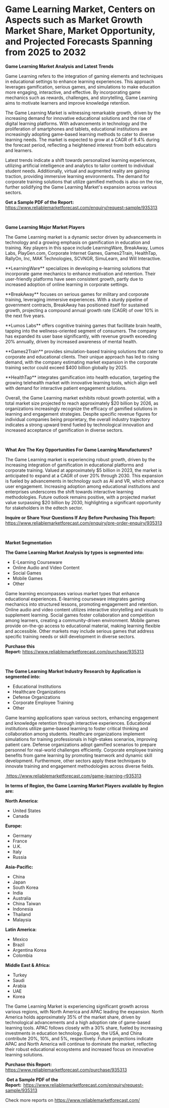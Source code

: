 <p><h1>Game Learning Market, Centers on Aspects such as Market Growth Market Share, Market Opportunity, and Projected Forecasts Spanning from 2025 to 2032</h1></p><p><strong>Game Learning Market Analysis and Latest Trends</strong></p>
<p><p>Game Learning refers to the integration of gaming elements and techniques in educational settings to enhance learning experiences. This approach leverages gamification, serious games, and simulations to make education more engaging, interactive, and effective. By incorporating game mechanics such as rewards, challenges, and storytelling, Game Learning aims to motivate learners and improve knowledge retention.</p><p>The Game Learning Market is witnessing remarkable growth, driven by the increasing demand for innovative educational solutions and the rise of digital learning platforms. With advancements in technology and the proliferation of smartphones and tablets, educational institutions are increasingly adopting game-based learning methods to cater to diverse learning needs. The market is expected to grow at a CAGR of 9.4% during the forecast period, reflecting a heightened interest from both educators and learners.</p><p>Latest trends indicate a shift towards personalized learning experiences, utilizing artificial intelligence and analytics to tailor content to individual student needs. Additionally, virtual and augmented reality are gaining traction, providing immersive learning environments. The demand for corporate training solutions that utilize gamified methods is also on the rise, further solidifying the Game Learning Market's expansion across various sectors.</p></p>
<p><strong>Get a Sample PDF of the Report:&nbsp;</strong> <a href="https://www.reliablemarketforecast.com/enquiry/request-sample/935313?utm_campaign=2739&utm_medium=2&utm_source=Github&utm_content=ia&utm_term=07032025&utm_id=game-learning">https://www.reliablemarketforecast.com/enquiry/request-sample/935313</a></p>
<p>&nbsp;</p>
<p><strong>Game Learning Major Market Players</strong></p>
<p><p>The Game Learning market is a dynamic sector driven by advancements in technology and a growing emphasis on gamification in education and training. Key players in this space include LearningWare, BreakAway, Lumos Labs, PlayGen.com, Corporate Internet Games, Games2Train, HealthTap, RallyOn, Inc, MAK Technologies, SCVNGR, SimuLearn, and Will Interactive.</p><p>**LearningWare** specializes in developing e-learning solutions that incorporate game mechanics to enhance motivation and retention. Their user-friendly platforms have seen consistent growth, partly due to increased adoption of online learning in corporate settings.</p><p>**BreakAway** focuses on serious games for military and corporate training, leveraging immersive experiences. With a sturdy pipeline of government contracts, BreakAway has positioned itself for sustained growth, projecting a compound annual growth rate (CAGR) of over 10% in the next five years.</p><p>**Lumos Labs** offers cognitive training games that facilitate brain health, tapping into the wellness-oriented segment of consumers. The company has expanded its user base significantly, with revenue growth exceeding 20% annually, driven by increased awareness of mental health.</p><p>**Games2Train** provides simulation-based training solutions that cater to corporate and educational clients. Their unique approach has led to rising demand, with the company estimating market expansion in the corporate training sector could exceed $400 billion globally by 2025.</p><p>**HealthTap** integrates gamification into health education, targeting the growing telehealth market with innovative learning tools, which align well with demand for interactive patient engagement solutions.</p><p>Overall, the Game Learning market exhibits robust growth potential, with a total market size projected to reach approximately $20 billion by 2026, as organizations increasingly recognize the efficacy of gamified solutions in learning and engagement strategies. Despite specific revenue figures for individual companies being proprietary, the overall industry trajectory indicates a strong upward trend fueled by technological innovation and increased acceptance of gamification in diverse sectors.</p></p>
<p>&nbsp;</p>
<p><strong>What Are The Key Opportunities For Game Learning Manufacturers?</strong></p>
<p><p>The Game Learning market is experiencing robust growth, driven by the increasing integration of gamification in educational platforms and corporate training. Valued at approximately $5 billion in 2023, the market is anticipated to expand at a CAGR of over 20% through 2030. This expansion is fueled by advancements in technology such as AI and VR, which enhance user engagement. Increasing adoption among educational institutions and enterprises underscores the shift towards interactive learning methodologies. Future outlook remains positive, with a projected market value surpassing $20 billion by 2030, highlighting a significant opportunity for stakeholders in the edtech sector.</p></p>
<p><strong>Inquire or Share Your Questions If Any Before Purchasing This Report:</strong> <a href="https://www.reliablemarketforecast.com/enquiry/pre-order-enquiry/935313?utm_campaign=2739&utm_medium=2&utm_source=Github&utm_content=ia&utm_term=07032025&utm_id=game-learning">https://www.reliablemarketforecast.com/enquiry/pre-order-enquiry/935313</a></p>
<p>&nbsp;</p>
<p><strong>Market Segmentation</strong></p>
<p><strong>The Game Learning Market Analysis by types is segmented into:</strong></p>
<p><ul><li>E-Learning Courseware</li><li>Online Audio and Video Content</li><li>Social Games</li><li>Mobile Games</li><li>Other</li></ul></p>
<p><p>Game learning encompasses various market types that enhance educational experiences. E-learning courseware integrates gaming mechanics into structured lessons, promoting engagement and retention. Online audio and video content utilizes interactive storytelling and visuals to supplement learning. Social games foster collaboration and competition among learners, creating a community-driven environment. Mobile games provide on-the-go access to educational material, making learning flexible and accessible. Other markets may include serious games that address specific training needs or skill development in diverse sectors.</p></p>
<p><strong>Purchase this Report:&nbsp;</strong><a href="https://www.reliablemarketforecast.com/purchase/935313?utm_campaign=2739&utm_medium=2&utm_source=Github&utm_content=ia&utm_term=07032025&utm_id=game-learning">https://www.reliablemarketforecast.com/purchase/935313</a></p>
<p>&nbsp;</p>
<p><strong>The Game Learning Market Industry Research by Application is segmented into:</strong></p>
<p><ul><li>Educational Institutions</li><li>Healthcare Organizations</li><li>Defense Organizations</li><li>Corporate Employee Training</li><li>Other</li></ul></p>
<p><p>Game learning applications span various sectors, enhancing engagement and knowledge retention through interactive experiences. Educational institutions utilize game-based learning to foster critical thinking and collaboration among students. Healthcare organizations implement simulations for training professionals in high-stakes scenarios, improving patient care. Defense organizations adopt gamified scenarios to prepare personnel for real-world challenges efficiently. Corporate employee training benefits from game learning by promoting teamwork and dynamic skill development. Furthermore, other sectors apply these techniques to innovate training and engagement methodologies across diverse fields.</p></p>
<p><a href="https://www.reliablemarketforecast.com/game-learning-r935313?utm_campaign=2739&utm_medium=2&utm_source=Github&utm_content=ia&utm_term=07032025&utm_id=game-learning">&nbsp;https://www.reliablemarketforecast.com/game-learning-r935313</a></p>
<p><strong>In terms of Region, the Game Learning Market Players available by Region are:</strong></p>
<p>
    <p> <strong> North America: </strong>
        <ul>
            <li>United States</li>
            <li>Canada</li>
        </ul>
        </p> 
    <p> <strong> Europe: </strong>
        <ul>
            <li>Germany</li>
            <li>France</li>
            <li>U.K.</li>
            <li>Italy</li>
            <li>Russia</li>
        </ul>
        </p> 
    <p> <strong> Asia-Pacific: </strong>
        <ul>
            <li>China</li>
            <li>Japan</li>
            <li>South Korea</li>
            <li>India</li>
            <li>Australia</li>
            <li>China Taiwan</li>
            <li>Indonesia</li>
            <li>Thailand</li>
            <li>Malaysia</li>
        </ul>
        </p> 
    <p> <strong> Latin America: </strong>
        <ul>
            <li>Mexico</li>
            <li>Brazil</li>
            <li>Argentina Korea</li>
            <li>Colombia</li>
        </ul>
        </p> 
    <p> <strong> Middle East & Africa: </strong>
        <ul>
            <li>Turkey</li>
            <li>Saudi</li>
            <li>Arabia</li>
            <li>UAE</li>
            <li>Korea</li>
        </ul>
    </p>
    </p>
<p><p>The Game Learning Market is experiencing significant growth across various regions, with North America and APAC leading the expansion. North America holds approximately 35% of the market share, driven by technological advancements and a high adoption rate of game-based learning tools. APAC follows closely with a 30% share, fueled by increasing investments in education technology. Europe, the USA, and China contribute 20%, 10%, and 5%, respectively. Future projections indicate APAC and North America will continue to dominate the market, reflecting their robust educational ecosystems and increased focus on innovative learning solutions.</p></p>
<p><strong>Purchase this Report: </strong><a href="https://www.reliablemarketforecast.com/purchase/935313?utm_campaign=2739&utm_medium=2&utm_source=Github&utm_content=ia&utm_term=07032025&utm_id=game-learning">https://www.reliablemarketforecast.com/purchase/935313</a></p>
<p>&nbsp;<strong>Get a Sample PDF of the Report:&nbsp;&nbsp;</strong><a href="https://www.reliablemarketforecast.com/enquiry/request-sample/935313?utm_campaign=2739&utm_medium=2&utm_source=Github&utm_content=ia&utm_term=07032025&utm_id=game-learning">https://www.reliablemarketforecast.com/enquiry/request-sample/935313</a></p>
<p><strong></strong></p>
<p>Check more reports on <a href="https://www.reliablemarketforecast.com/?utm_campaign=2739&utm_medium=2&utm_source=Github&utm_content=ia&utm_term=07032025&utm_id=game-learning">https://www.reliablemarketforecast.com/</a></p>